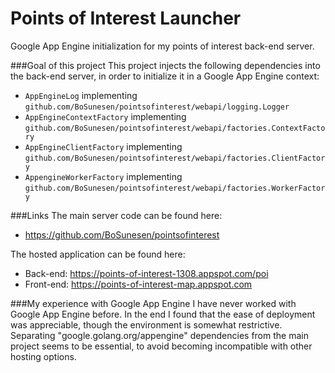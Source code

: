 # Points of Interest Launcher
Google App Engine initialization for my points of interest back-end server.

###Goal of this project
This project injects the following dependencies into the back-end server,
in order to initialize it in a Google App Engine context:
- `AppEngineLog` implementing `github.com/BoSunesen/pointsofinterest/webapi/logging.Logger`
- `AppEngineContextFactory` implementing `github.com/BoSunesen/pointsofinterest/webapi/factories.ContextFactory`
- `AppEngineClientFactory` implementing `github.com/BoSunesen/pointsofinterest/webapi/factories.ClientFactory`
- `AppengineWorkerFactory` implementing `github.com/BoSunesen/pointsofinterest/webapi/factories.WorkerFactory`

###Links
The main server code can be found here:
- https://github.com/BoSunesen/pointsofinterest

The hosted application can be found here:
- Back-end: https://points-of-interest-1308.appspot.com/poi
- Front-end: https://points-of-interest-map.appspot.com

###My experience with Google App Engine
I have never worked with Google App Engine before. In the end I found that the
ease of deployment was appreciable, though the environment is somewhat restrictive.
Separating "google.golang.org/appengine" dependencies from the main project seems to be essential,
to avoid becoming incompatible with other hosting options.
